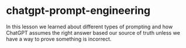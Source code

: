 # chatgpt-prompt-engineering

In this lesson we learned about different types of prompting and how ChatGPT 
assumes the right answer based our source of truth unless we have a way to prove something is incorrect.
